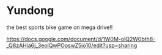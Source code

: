 # Yundong
the best sports bike game on mega drive!!

https://docs.google.com/document/d/1W0M-olQ2W0bth8-_Q8zAHia6j_3eolQwPOoswZ5io10/edit?usp=sharing
